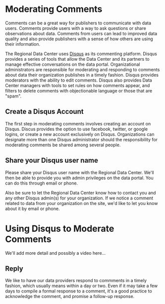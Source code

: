 # Moderating Comments

Comments can be a great way for publishers to communicate with data users. Comments provide users with a way to ask questions or share observations about data.  Comments from users can lead to improved data quality and also provide publishers with a sense of how others are using their information. 

The Regional Data Center uses [Disqus](https://www.disqus.com) as its commenting platform. Disqus provides a series of tools that allow the Data Center and its partners to manage effective conversations on the data portal. Organizational administrators are responsible for moderating and responding to comments about data their organization publishes in a timely fashion. Disqus provides moderators with the ability to edit comments. Disqus also provides Data Center managers with tools to set rules on how comments appear, and filters to delete comments with objectionable language or those that are "spam".

## Create a Disqus Account
The first step in moderating comments involves creating an account on Disqus. Discus provides the option to use facebook, twitter, or google logins, or create a new account exclusively on Disqus. Organizations can designate more than one Disqus administrator should the responsibility for moderating comments be shared among several people.

## Share your Disqus user name
Please share your Disqus user name with the Regional Data Center. We'll then be able to provide you with admin privileges on the data portal. You can do this through email or phone. <links>

Also be sure to let the Regional Data Center know how to contact you and any other Disqus admin(s) for your organization. If we notice a comment related to data from your organization on the site, we'd like to let you know about it by email or phone. 

# Using Disqus to Moderate Comments
We'll add more detail and possibly a video here...

## Reply
We like to have our data providers respond to commments in a timely fashion, which usually means within a day or two. Even if it may take a few days to compile a formal response to a comment, it's a good practice to acknowledge the comment, and promise a follow-up response.

 
